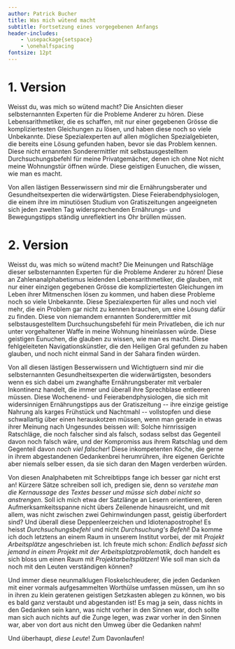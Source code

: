 ```yaml
---
author: Patrick Bucher
title: Was mich wütend macht
subtitle: Fortsetzung eines vorgegebenen Anfangs
header-includes:
    - \usepackage{setspace}
    - \onehalfspacing
fontsize: 12pt
---
```


# 1. Version

Weisst du, was mich so wütend macht? Die Ansichten dieser selbsternannten Experten für die Probleme Anderer zu hören. Diese Lebensarithmetiker, die es schaffen, mit nur einer gegebenen Grösse die kompliziertesten Gleichungen zu lösen, und haben diese noch so viele Unbekannte. Diese Spezialexperten auf allen möglichen Spezialgebieten, die bereits eine Lösung gefunden haben, bevor sie das Problem kennen. Diese nicht ernannten Sonderermittler mit selbstausgestelltem Durchsuchungsbefehl für meine Privatgemächer, denen ich ohne Not nicht meine Wohnungstür öffnen würde. Diese geistigen Eunuchen, die wissen, wie man es macht.

Von allen lästigen Besserwissern sind mir die Ernährungsberater und Gesundheitsexperten die widerwärtigsten. Diese Feierabendphysiologen, die einem ihre im minutiösen Studium von Gratiszeitungen angeeigneten sich jeden zweiten Tag widersprechenden Ernährungs- und Bewegungstipps ständig unreflektiert ins Ohr brüllen müssen.

# 2. Version

Weisst du, was mich so wütend macht? Die Meinungen und Ratschläge dieser selbsternannten Experten für die Probleme Anderer zu hören! Diese an Zahlenanalphabetismus leidenden Lebensarithmetiker, die glauben, mit nur einer einzigen gegebenen Grösse die kompliziertesten Gleichungen im Leben ihrer Mitmenschen lösen zu kommen, und haben diese Probleme noch so viele Unbekannte. Diese Spezialexperten für alles und noch viel mehr, die ein Problem gar nicht zu kennen brauchen, um eine Lösung dafür zu finden. Diese von niemandem ernannten Sonderermittler mit selbstausgestelltem Durchsuchungsbefehl für mein Privatleben, die ich nur unter vorgehaltener Waffe in meine Wohnung hineinlassen würde. Diese geistigen Eunuchen, die glauben zu wissen, wie man es macht. Diese fehlgeleiteten Navigationskünstler, die den Heiligen Gral gefunden zu haben glauben, und noch nicht einmal Sand in der Sahara finden würden.

Von all diesen lästigen Besserwissern und Wichtigtuern sind mir die selbsternannten Gesundheitsexperten die widerwärtigsten, besonders wenn es sich dabei um zwanghafte Ernährungsberater mit verbaler Inkontinenz handelt, die immer und überall ihre Sprechblase entleeren müssen. Diese Wochenend- und Feierabendphysiologen, die sich mit widersinnigen Ernährungstipps aus der Gratiszeitung -- ihre einzige geistige Nahrung als karges Frühstück und Nachtmahl -- vollstopfen und diese schwallartig über einen herauskotzen müssen, wenn man gerade in etwas ihrer Meinung nach Ungesundes beissen will: Solche hirnrissigen Ratschläge, die noch falscher sind als falsch, sodass selbst das Gegenteil davon noch falsch wäre, und der Kompromiss aus ihrem Ratschlag und dem Gegenteil davon _noch viel falscher_! Diese inkompetenten Köche, die gerne in ihrem abgestandenen Gedankenbrei herumrühren, ihre eigenen Gerichte aber niemals selber essen, da sie sich daran den Magen verderben würden.

Von diesen Analphabeten mit Schreibtipps fange ich besser gar nicht erst an! Kürzere Sätze schreiben soll ich, predigen sie, denn so _verstehe man die Kernaussage des Textes besser und müsse sich dabei nicht so anstrengen_. Soll ich mich etwa der Satzlänge an Lesern orientieren, deren Aufmerksamkeitsspanne nicht übers Zeilenende hinausreicht, und mit allem, was nicht zwischen zwei Gehirnwindungen passt, geistig überfordert sind? Und überall diese Deppenleerzeichen und Idiotenapostrophe! Es heisst _Durchsuchungsbefehl_ und nicht _Durchsuchung's Befehl_! Da komme ich doch letztens an einem Raum in unserem Institut vorbei, der mit _Projekt Arbeitsplätze_ angeschrieben ist. Ich freute mich schon: _Endlich befasst sich jemand in einem Projekt mit der Arbeitsplatzproblematik_, doch handelt es sich bloss um einen Raum mit _Projektarbeitsplätzen_! Wie soll man sich da noch mit den Leuten verständigen können?

Und immer diese neunmalklugen Floskelschleuderer, die jeden Gedanken mit einer vormals aufgesammelten Worthülse umfassen müssen, um ihn so in ihren zu klein geratenen geistigen Setzkasten ablegen zu können, wo bis es bald ganz verstaubt und abgestanden ist! Es mag ja sein, dass nichts in den Gedanken sein kann, was nicht vorher in den Sinnen war, doch sollte man sich auch nichts auf die Zunge legen, was zwar vorher in den Sinnen war, aber von dort aus nicht den Umweg über die Gedanken nahm!

Und überhaupt, _diese Leute_! Zum Davonlaufen!
